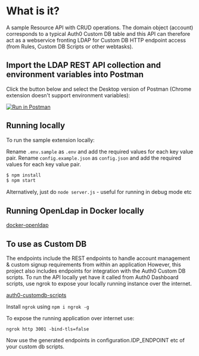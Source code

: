 # What is it?

A sample Resource API with CRUD operations.
The domain object (account) corresponds to a typical Auth0 Custom DB table and this API can
therefore act as a webservice fronting LDAP for Custom DB HTTP endpoint access (from Rules, Custom DB Scripts or other webtasks).

## Import the LDAP REST API collection and environment variables into Postman
Click the button below and select the Desktop version of Postman (Chrome extension doesn't support environment variables):

[![Run in Postman](https://run.pstmn.io/button.svg)](https://app.getpostman.com/run-collection/9ee11177f3ce1f806ea0)

## Running locally

To run the sample extension locally:

Rename `.env.sample` as `.env` and add the required values for each key value pair.
Rename `config.example.json` as `config.json` and add the required values for each key value pair.

```bash
$ npm install
$ npm start
```

Alternatively, just do `node server.js` - useful for running in debug mode etc

## Running OpenLdap in Docker locally

[docker-openldap](https://github.com/vikasjayaram/docker-openldap-scripts)

## To use as Custom DB

The endpoints include the REST endpoints to handle account management & custom signup requirements from within an application 
However, this project also includes endpoints for integration with the Auth0 Custom DB scripts. To run the API locally yet have it called from Auth0 Dashboard scripts, use ngrok to expose your locally running instance over the internet.

[auth0-customdb-scripts](https://github.com/vikasjayaram/auth0-customdb-scripts)

Install `ngrok` using `npm i ngrok -g`

To expose the running application over internet use:

`ngrok http 3001 -bind-tls=false`

Now use the generated endpoints in configuration.IDP_ENDPOINT etc of your custom db scripts.

